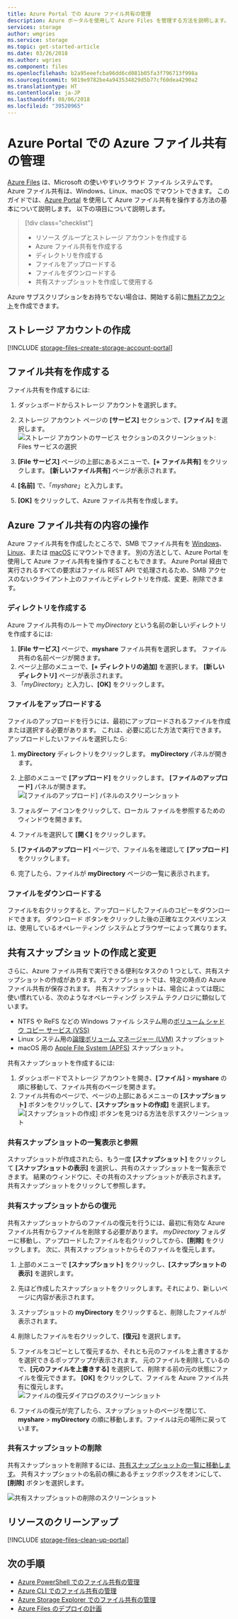 ```yaml
---
title: Azure Portal での Azure ファイル共有の管理
description: Azure ポータルを使用して Azure Files を管理する方法を説明します。
services: storage
author: wmgries
ms.service: storage
ms.topic: get-started-article
ms.date: 03/26/2018
ms.author: wgries
ms.component: files
ms.openlocfilehash: b2a95eeefcba96dd6cd081b05fa3f796713f998a
ms.sourcegitcommit: 9819e9782be4a943534829d5b77cf60dea4290a2
ms.translationtype: HT
ms.contentlocale: ja-JP
ms.lasthandoff: 08/06/2018
ms.locfileid: "39520965"
---
```

# <a name="managing-azure-file-shares-with-the-azure-portal"></a>Azure Portal での Azure ファイル共有の管理 
[Azure Files](storage-files-introduction.md) は、Microsoft の使いやすいクラウド ファイル システムです。 Azure ファイル共有は、Windows、Linux、macOS でマウントできます。 このガイドでは、[Azure Portal](https://portal.azure.com/) を使用して Azure ファイル共有を操作する方法の基本について説明します。 以下の項目について説明します。

> [!div class="checklist"]
> * リソース グループとストレージ アカウントを作成する
> * Azure ファイル共有を作成する 
> * ディレクトリを作成する
> * ファイルをアップロードする 
> * ファイルをダウンロードする
> * 共有スナップショットを作成して使用する

Azure サブスクリプションをお持ちでない場合は、開始する前に[無料アカウント](https://azure.microsoft.com/free/?WT.mc_id=A261C142F)を作成できます。

## <a name="create-a-storage-account"></a>ストレージ アカウントの作成
[!INCLUDE [storage-files-create-storage-account-portal](../../../includes/storage-files-create-storage-account-portal.md)]

## <a name="create-a-file-share"></a>ファイル共有を作成する
ファイル共有を作成するには:

1. ダッシュボードからストレージ アカウントを選択します。
2. ストレージ アカウント ページの **[サービス]** セクションで、**[ファイル]** を選択します。
    ![ストレージ アカウントのサービス セクションのスクリーンショット: Files サービスの選択](media/storage-how-to-use-files-portal/create-file-share-1.png)

3. **[File サービス]** ページの上部にあるメニューで、**[+ ファイル共有]** をクリックします。 **[新しいファイル共有]** ページが表示されます。
4. **[名前]** で、「*myshare*」と入力します。
5. **[OK]** をクリックして、Azure ファイル共有を作成します。

## <a name="work-with-the-contents-of-the-azure-file-share"></a>Azure ファイル共有の内容の操作
Azure ファイル共有を作成したところで、SMB でファイル共有を [Windows](storage-how-to-use-files-windows.md)、[Linux](storage-how-to-use-files-linux.md)、または [macOS](storage-how-to-use-files-mac.md) にマウントできます。 別の方法として、Azure Portal を使用して Azure ファイル共有を操作することもできます。 Azure Portal 経由で実行されるすべての要求はファイル REST API で処理されるため、SMB アクセスのないクライアント上のファイルとディレクトリを作成、変更、削除できます。

### <a name="create-a-directory"></a>ディレクトリを作成する
Azure ファイル共有のルートで *myDirectory* という名前の新しいディレクトリを作成するには:

1. **[File サービス]** ページで、**myshare** ファイル共有を選択します。 ファイル共有の名前ページが開きます。
2. ページ上部のメニューで、**[+ ディレクトリの追加]** を選択します。 **[新しいディレクトリ]** ページが表示されます。
3. 「*myDirectory*」と入力し、**[OK]** をクリックします。

### <a name="upload-a-file"></a>ファイルをアップロードする 
ファイルのアップロードを行うには、最初にアップロードされるファイルを作成または選択する必要があります。 これは、必要に応じた方法で実行できます。 アップロードしたいファイルを選択したら:

1. **myDirectory** ディレクトリをクリックします。 **myDirectory** パネルが開きます。
2. 上部のメニューで **[アップロード]** をクリックします。 **[ファイルのアップロード]** パネルが開きます。  
    ![[ファイルのアップロード] パネルのスクリーンショット](media/storage-how-to-use-files-portal/upload-file-1.png)

3. フォルダー アイコンをクリックして、ローカル ファイルを参照するためのウィンドウを開きます。 
4. ファイルを選択して **[開く]** をクリックします。 
5. **[ファイルのアップロード]** ページで、ファイル名を確認して **[アップロード]** をクリックします。
6. 完了したら、ファイルが **myDirectory** ページの一覧に表示されます。

### <a name="download-a-file"></a>ファイルをダウンロードする
ファイルを右クリックすると、アップロードしたファイルのコピーをダウンロードできます。 ダウンロード ボタンをクリックした後の正確なエクスペリエンスは、使用しているオペレーティング システムとブラウザーによって異なります。

## <a name="create-and-modify-share-snapshots"></a>共有スナップショットの作成と変更
さらに、Azure ファイル共有で実行できる便利なタスクの 1 つとして、共有スナップショットの作成があります。 スナップショットでは、特定の時点の Azure ファイル共有が保存されます。 共有スナップショットは、場合によっては既に使い慣れている、次のようなオペレーティング システム テクノロジに類似しています。
- NTFS や ReFS などの Windows ファイル システム用の[ボリューム シャドウ コピー サービス (VSS)](https://docs.microsoft.com/en-us/windows/desktop/VSS/volume-shadow-copy-service-portal)
- Linux システム用の[論理ボリューム マネージャー (LVM)](https://en.wikipedia.org/wiki/Logical_Volume_Manager_(Linux)#Basic_functionality) スナップショット
- macOS 用の [Apple File System (APFS)](https://developer.apple.com/library/content/documentation/FileManagement/Conceptual/APFS_Guide/Features/Features.html) スナップショット。 

共有スナップショットを作成するには:

1. ダッシュボードでストレージ アカウントを開き、**[ファイル]** > **myshare** の順に移動して、ファイル共有のページを開きます。 
2. ファイル共有のページで、ページの上部にあるメニューの **[スナップショット]** ボタンをクリックして、**[スナップショットの作成]** を選択します。  
    ![[スナップショットの作成] ボタンを見つける方法を示すスクリーンショット](media/storage-how-to-use-files-portal/create-snapshot-1.png)

### <a name="list-and-browse-share-snapshots"></a>共有スナップショットの一覧表示と参照
スナップショットが作成されたら、もう一度 **[スナップショット]** をクリックして **[スナップショットの表示]** を選択し、共有のスナップショットを一覧表示できます。 結果のウィンドウに、その共有のスナップショットが表示されます。 共有スナップショットをクリックして参照します。

### <a name="restore-from-a-share-snapshot"></a>共有スナップショットからの復元
共有スナップショットからのファイルの復元を行うには、最初に有効な Azure ファイル共有からファイルを削除する必要があります。 *myDirectory* フォルダーに移動し、アップロードしたファイルを右クリックしてから、**[削除]** をクリックします。 次に、共有スナップショットからそのファイルを復元します。

1. 上部のメニューで **[スナップショット]** をクリックし、**[スナップショットの表示]** を選択します。 
2. 先ほど作成したスナップショットをクリックします。それにより、新しいページに内容が表示されます。 
3. スナップショットの **myDirectory** をクリックすると、削除したファイルが表示されます。 
4. 削除したファイルを右クリックして、**[復元]** を選択します。
5. ファイルをコピーとして復元するか、それとも元のファイルを上書きするかを選択できるポップアップが表示されます。 元のファイルを削除しているので、**[元のファイルを上書きする]** を選択して、削除する前の元の状態にファイルを復元できます。 **[OK]** をクリックして、ファイルを Azure ファイル共有に復元します。  
    ![ファイルの復元ダイアログのスクリーンショット](media/storage-how-to-use-files-portal/restore-snapshot-1.png)

6. ファイルの復元が完了したら、スナップショットのページを閉じて、**myshare** > **myDirectory** の順に移動します。ファイルは元の場所に戻っています。

### <a name="delete-a-share-snapshot"></a>共有スナップショットの削除
共有スナップショットを削除するには、[共有スナップショットの一覧に移動します](#list-and-browse-a-share-snapshot)。 共有スナップショットの名前の横にあるチェックボックスをオンにして、**[削除]** ボタンを選択します。

![共有スナップショットの削除のスクリーンショット](media/storage-how-to-use-files-portal/delete-snapshot-1.png)

## <a name="clean-up-resources"></a>リソースのクリーンアップ
[!INCLUDE [storage-files-clean-up-portal](../../../includes/storage-files-clean-up-portal.md)]

## <a name="next-steps"></a>次の手順
- [Azure PowerShell でのファイル共有の管理](storage-how-to-use-files-powershell.md)
- [Azure CLI でのファイル共有の管理](storage-how-to-use-files-cli.md)
- [Azure Storage Explorer でのファイル共有の管理](storage-how-to-use-files-storage-explorer.md)
- [Azure Files のデプロイの計画](storage-files-planning.md)